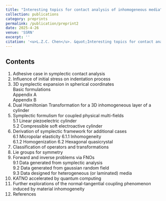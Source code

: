 ```yaml
---
title: "Interesting topics for contact analysis of inhomogeneous media"
collection: publications
category: preprints
permalink: /publication/preprint2
date: 2025-4-26
venue: 'SSRN'
excerpt: ''
citation: '<u>L.Z.C. Chen</u>. &quot;Interesting topics for contact analysis of inhomogeneous media. &quot; <i>SSRN</i>, 2025. http://dx.doi.org/10.2139/ssrn.5232738'
---
```


<!---
paperurl: 'http://chainjackson.github.io/Chain.github.io/files/preprint1.pdf'
--->

## Contents
1.	Adhesive case in symplectic contact analysis
2.	Influence of initial stress on indentation process
3.	3D symplectic expansion in spherical coordinates <br>
	Basic formulations <br>
  	Appendix A <br>
   	Appendix B  	
4.	Dual Hamiltonian Transformation for a 3D inhomogeneous layer of a cylinder
5.	Symplectic formulism for coupled physical multi-fields <br>
  	5.1	Linear piezoelectric cylinder <br>
  	5.2	Compressible soft electroactive cylinder
6.	Derivation of symplectic framework for additional cases <br>
   	6.1 Micropolar elasticity
		6.1.1 Inhomogeneity <br>
  		6.1.2 Homogenization
	6.2 Hexagonal quasicrystal
7.	Classification of operators and transformations
8.	Lie groups for symmetry
9.	Forward and inverse problems via FNOs <br>
	9.1	Data generated from symplectic analysis <br>
   	9.2	Data generated from gaussian random field <br>
  	9.3	Data designed for heterogeneous (or laminated) media
10.	KATNO accelerated by quantum computing
11. Further explorations of the normal-tangential coupling phenomenon induced by material inhomogeneity 
12.	References

